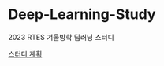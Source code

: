 # Deep-Learning-Study
2023 RTES 겨울방학 딥러닝 스터디 

[스터디 계획](https://skipper0527.notion.site/4e6a5dac876d475f8b5f537a048b029a)

